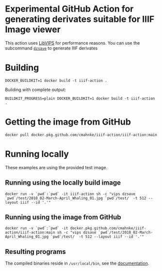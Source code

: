 Experimental GitHub Action for generating derivates suitable for IIIF Image viewer
==================================================================================

This action uses [LibVIPS](https://github.com/libvips/libvips) for performance reasons. You can use the subcommand [`dzsave`](https://libvips.github.io/libvips/API/current/Making-image-pyramids.md.html) to generate IIIF derivates

# Building

```
DOCKER_BUILDKIT=1 docker build -t iiif-action .
```

Building with complete output:

```
BUILDKIT_PROGRESS=plain DOCKER_BUILDKIT=1 docker build -t iiif-action .
```

# Getting the image from GitHub

```
docker pull docker.pkg.github.com/cmahnke/iiif-action/iiif-action:main
```

# Running locally

These examples are using the provided test image.

## Running using the locally build image

```
docker run -v `pwd`:`pwd` -it iiif-action sh -c "vips dzsave `pwd`/test/2010_02-March-April_Whaling_01.jpg `pwd`/test/  -t 512 --layout iiif --id '.'"
```

## Running using the image from GitHub

```
docker run -v `pwd`:`pwd` -it docker.pkg.github.com/cmahnke/iiif-action/iiif-action:main sh -c "vips dzsave `pwd`/test/2010_02-March-April_Whaling_01.jpg `pwd`/test/  -t 512 --layout iiif --id '.'"
```

## Resulting programs

The compiled binaries reside in `/usr/local/bin`, see the [documentation](https://libvips.github.io/libvips/API/current/).
